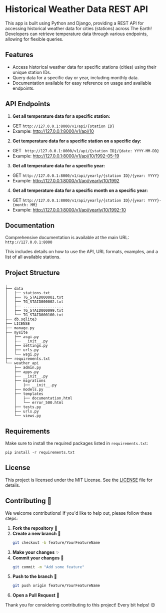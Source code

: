 # Historical Weather Data REST API

This app is built using Python and Django, providing a REST API for accessing historical weather data for cities (stations) across The Earth! Developers can retrieve temperature data through various endpoints, allowing for flexible queries.

## Features

- Access historical weather data for specific stations (cities) using their unique station IDs.
- Query data for a specific day or year, including monthly data.
- Documentation available for easy reference on usage and available endpoints.

## API Endpoints

1. **Get all temperature data for a specific station:**
- GET `http://127.0.0.1:8000/v1/api/{station ID}` 
- Example: http://127.0.0.1:8000/v1/api/10

2. **Get temperature data for a specific station on a specific day:**
- GET ` http://127.0.0.1:8000/v1/api/{station ID}/{date: YYYY-MM-DD}` 
- Example: http://127.0.0.1:8000/v1/api/10/1992-05-19

3. **Get all temperature data for a specific year:**
- GET `http://127.0.0.1:8000/v1/api/yearly/{station ID}/{year: YYYY}` 
- Example: http://127.0.0.1:8000/v1/api/yearly/10/1992

4. **Get all temperature data for a specific month on a specific year:**
- GET `http://127.0.0.1:8000/v1/api/yearly/{station ID}/{year: YYYY}-{month: MM}` 
- Example: http://127.0.0.1:8000/v1/api/yearly/10/1992-10

## Documentation

Comprehensive documentation is available at the main URL: `http://127.0.0.1:8000`

This includes details on how to use the API, URL formats, examples, and a list of all available stations.

## Project Structure
```commandline
.
├── data
│   ├── stations.txt
│   ├── TG_STAID000001.txt
│   ├── TG_STAID000002.txt
│   ├── ..................
│   ├── TG_STAID000099.txt
│   └── TG_STAID000100.txt
├── db.sqlite3
├── LICENSE
├── manage.py
├── mysite
│   ├── asgi.py
│   ├── __init__.py
│   ├── settings.py
│   ├── urls.py
│   └── wsgi.py
├── requirements.txt
└── weather_api
    ├── admin.py
    ├── apps.py
    ├── __init__.py
    ├── migrations
    │   ├── __init__.py
    ├── models.py
    ├── templates
    │   ├── documentation.html
    │   └── error_500.html
    ├── tests.py
    ├── urls.py
    └── views.py
```

## Requirements

Make sure to install the required packages listed in `requirements.txt`:
```commandline
pip install -r requirements.txt
```

## License

This project is licensed under the MIT License. See the [LICENSE](LICENSE) file for details.

## Contributing 🤝

We welcome contributions! If you'd like to help out, please follow these steps:

1. **Fork the repository** 🍴
2. **Create a new branch** 🌿
   ```bash
   git checkout -b feature/YourFeatureName
3. **Make your changes** ✨
4. **Commit your changes** 📝
   ```bash
   git commit -m "Add some feature"
5. **Push to the branch** 🚀
   ```bash
   git push origin feature/YourFeatureName
6. **Open a Pull Request** 🔄

Thank you for considering contributing to this project! Every bit helps! 😊

